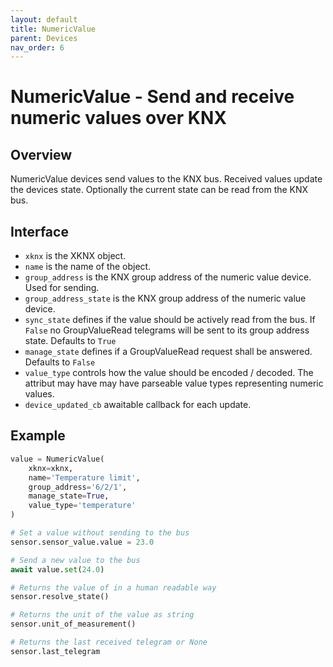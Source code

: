 ```yaml
---
layout: default
title: NumericValue
parent: Devices
nav_order: 6
---
```


# [](#header-1)NumericValue - Send and receive numeric values over KNX

## [](#header-2)Overview

NumericValue devices send values to the KNX bus. Received values update the devices state. Optionally the current state can be read from the KNX bus.

## [](#header-2)Interface

* `xknx` is the XKNX object.
* `name` is the name of the object.
* `group_address` is the KNX group address of the numeric value device. Used for sending.
* `group_address_state` is the KNX group address of the numeric value device.
* `sync_state` defines if the value should be actively read from the bus. If `False` no GroupValueRead telegrams will be sent to its group address state. Defaults to `True`
* `manage_state` defines if a GroupValueRead request shall be answered. Defaults to `False`
* `value_type` controls how the value should be encoded / decoded. The attribut may have may have parseable value types representing numeric values.
* `device_updated_cb` awaitable callback for each update.

## [](#header-2)Example

```python
value = NumericValue(
    xknx=xknx,
    name='Temperature limit',
    group_address='6/2/1',
    manage_state=True,
    value_type='temperature'
)

# Set a value without sending to the bus
sensor.sensor_value.value = 23.0

# Send a new value to the bus
await value.set(24.0)

# Returns the value of in a human readable way
sensor.resolve_state()

# Returns the unit of the value as string
sensor.unit_of_measurement()

# Returns the last received telegram or None
sensor.last_telegram
```
